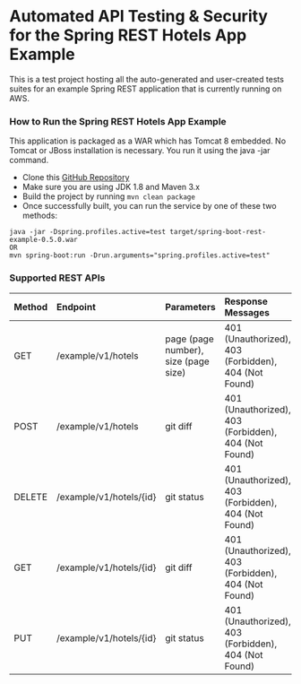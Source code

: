 <figure>
<img src="https://fxlabs.io/wp-content/uploads/2018/02/FX-Logo-100x100.png" alt="" />
</figure>



# Automated API Testing & Security for the Spring REST Hotels App Example

This is a test project hosting all the auto-generated and user-created tests suites for an example Spring REST application that is currently running on AWS.

### How to Run the Spring REST Hotels App Example

This application is packaged as a WAR which has Tomcat 8 embedded. No Tomcat or JBoss installation is necessary. You run it using the java -jar command.

* Clone this [GitHub Repository](https://github.com/khoubyari/spring-boot-rest-example)
* Make sure you are using JDK 1.8 and Maven 3.x
* Build the project by running ```mvn clean package```
* Once successfully built, you can run the service by one of these two methods:

```
java -jar -Dspring.profiles.active=test target/spring-boot-rest-example-0.5.0.war
OR
mvn spring-boot:run -Drun.arguments="spring.profiles.active=test"
```

### Supported REST APIs

| Method | Endpoint | Parameters | Response Messages |  
| :---         | :---           | :---          | :---         | 
| GET   | /example/v1/hotels    | page (page number), size (page size)      |  401 (Unauthorized), 403 (Forbidden), 404 (Not Found)     | 
| POST     | /example/v1/hotels      | git diff      | 401 (Unauthorized), 403 (Forbidden), 404 (Not Found)      | 
| DELETE   | /example/v1/hotels/{id}    | git status    | 401 (Unauthorized), 403 (Forbidden), 404 (Not Found)    | 
| GET    | /example/v1/hotels/{id}      | git diff      | 401 (Unauthorized), 403 (Forbidden), 404 (Not Found)      | 
| PUT   | /example/v1/hotels/{id}     | git status    | 401 (Unauthorized), 403 (Forbidden), 404 (Not Found)    |  
